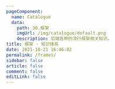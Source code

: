 ```yaml
---
pageComponent: 
  name: Catalogue
  data: 
    path: 30.框架
    imgUrl: /img/catalogue/default.png
    description: 后端各种的流行框架相关知识。
title: 框架 - 知识体系
date: 2021-10-21 16:46:02
permalink: /frames/
sidebar: false
article: false
comment: false
editLink: false
---
```

